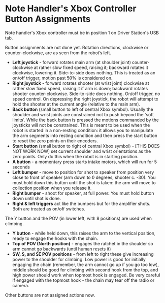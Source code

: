 # Note Handler's Xbox Controller Button Assignments

Note handler's Xbox controller must be in position 1 on Driver Station's USB tab.

Button assignments are not done yet.
Rotation directions, clockwise or counter-clockwise, are as seen from the robot’s left.

- **Left joystick** - forward rotates main arm (at shoulder joint) counter-clockwise at rather slow fixed speed, raising it; backward rotates it clockwise, lowering it.  Side-to-side does nothing.  This is treated as an on/off trigger, motion past 50% is considered on.
- **Right joystick** - forward rotates shooter (at wrist joint) clockwise at rather slow fixed speed, raising it if arm is down; backward rotates shooter counter-clockwise.  Side-to-side does nothing.  On/off trigger, no speed control.  On depressing the right joystick, the robot will attempt to hold the shooter at the current angle (relative to the main arm).
- **Back button** (small button to left of central Xbox symbol).  Usually the shoulder and wrist joints are constrained not to push beyond the 'soft limits'.  While the back button is pressed the motions commanded by the joysticks will not be constrained.  This is meant to be used when the robot is started in a non-resting condition: it allows you to manipulate the arm segments into resting condition and then press the start button to reset the zero points on their encoders. 
- **Start button** (small button to right of central Xbox symbol) - [THIS DOES NOT WORK NOW] set current shoulder and wrist orientations as the zero points. Only do this when the robot is in starting position.
- **A button** - a momentary press starts intake motors, which will run for 5 seconds
- **Left bumper** - move to position for shot to speaker from position very close to front of speaker (arm down to 0 degrees, shooter c. -30).  You must hold down this button until the shot is taken: the arm will move to collection position when you release it.
- **Right bumper** - shoot for speaker, at full power.  You must hold button down until shot is done.
- **Right & left triggers** act like the bumpers but for the amplifier shots.  Both are treated as on/off switches.

The Y button and the POV (in lower left, with 8 positions) are used when climbing.
- **Y button** - while held down, this raises the arm to the vertical position, ready to engage the hooks with the chain.
- **Top of POV (North position)** - engages the ratchet in the shoulder so arm cannot go backwards (until human resets it)
- **SW, S, and SE POV positions** - from left to right these give increasing power to the shoulder for climbing.  Low power is good for initially engaging the chain (remember, the arm cannot go up if you go too low), middle should be good for climbing with second hook from the top, and high power should work when topmost hook is engaged.  Be very careful if engaged with the topmost hook - the chain may tear off the radio or camera.

Other buttons are not assigned actions now.
